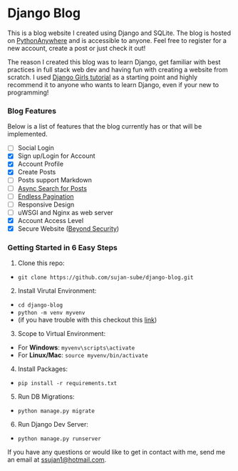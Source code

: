 # Django Blog

This is a blog website I created using Django and SQLite. The blog is hosted on [PythonAnywhere](http://ssujan1.pythonanywhere.com) and is accessible to anyone. Feel free to register for a new account, create a post or just check it out!

The reason I created this blog was to learn Django, get familiar with best practices in full stack web dev and having fun with creating a website from scratch. I used [Django Girls tutorial](http://tutorial.djangogirls.org/en/) as a starting point and highly recommend it to anyone who wants to learn Django, even if your new to programming!

### Blog Features

Below is a list of features that the blog currently has or that will be implemented.
- [ ] Social Login
- [x] Sign up/Login for Account
- [x] Account Profile
- [x] Create Posts
- [ ] Posts support Markdown
- [ ] [Async Search for Posts](https://django-ajax-search.readthedocs.io/en/latest/start.html)
- [ ] [Endless Pagination](http://django-endless-pagination.readthedocs.io/en/latest/index.html)
- [ ] Responsive Design
- [ ] uWSGI and Nginx as web server
- [x] Account Access Level
- [x] Secure Website ([Beyond Security](http://www.beyondsecurity.com/vulnerability-scanner-verification/ssujan1.pythonanywhere.com))

### Getting Started in 6 Easy Steps

1. Clone this repo: 
  * `git clone https://github.com/sujan-sube/django-blog.git`
  
2. Install Virutal Environment: 
  * `cd django-blog`
  * `python -m venv myvenv` 
  * (if you have trouble with this checkout this [link](http://tutorial.djangogirls.org/en/django_installation/#virtual-environment))
  
3. Scope to Virtual Environment:
  * For **Windows**: `myvenv\scripts\activate`
  * For **Linux/Mac**: `source myvenv/bin/activate`
  
4. Install Packages:
  * `pip install -r requirements.txt`
  
5. Run DB Migrations:
  * `python manage.py migrate`
  
6. Run Django Dev Server:
  * `python manage.py runserver`

  
If you have any questions or would like to get in contact with me, send me an email at ssujan1@hotmail.com.

